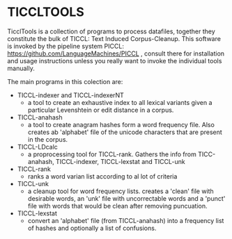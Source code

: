 TICCLTOOLS
==================

TicclTools is a collection of programs to process datafiles, together they constitute the bulk of TICCL: Text Induced
Corpus-Cleanup. This software is invoked by the pipeline system PICCL: https://github.com/LanguageMachines/PICCL ,
consult there for installation and usage instructions unless you really want to invoke the individual tools manually.

The main programs in this colection are:
- TICCL-indexer and TICCL-indexerNT
  - a  tool  to create an exhaustive index to all lexical
    variants given a particular Levenshtein or edit distance in a corpus.
- TICCL-anahash
  - a tool to create anagram hashes form a word frequency file. Also creates ab 'alphabet' file of the unicode characters that are present in the corpus.
- TICCL-LDcalc
  - a proprocessing tool for TICCL-rank. Gathers the info from TICC-anahash, TICCL-indexer, TICCL-lexstat and TICCL-unk
- TICCL-rank
  - ranks a word varian list according to al lot of criteria
- TICCL-unk
  - a cleanup tool for word frequency lists. creates a 'clean' file with desirable words, an 'unk' file with uncorrectable words and a 'punct' file with words that would be clean after removing puncuation.
- TICCL-lexstat
  - convert an 'alphabet' file (from TICCL-anahash) into a frequency list of hashes and optionally a list of confusions.


